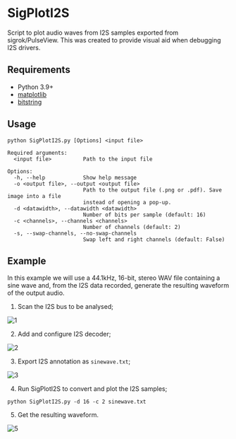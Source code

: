 # SigPlotI2S
Script to plot audio waves from I2S samples exported from sigrok/PulseView. This was created to provide visual aid when debugging I2S drivers.

## Requirements
- Python 3.9+
- [matplotlib](https://pypi.org/project/matplotlib/)
- [bitstring](https://pypi.org/project/bitstring/)

## Usage

```
python SigPlotI2S.py [Options] <input file>

Required arguments:
  <input file>          Path to the input file

Options:
  -h, --help            Show help message
  -o <output file>, --output <output file>
                        Path to the output file (.png or .pdf). Save image into a file
                        instead of opening a pop-up.
  -d <datawidth>, --datawidth <datawidth>
                        Number of bits per sample (default: 16)
  -c <channels>, --channels <channels>
                        Number of channels (default: 2)
  -s, --swap-channels, --no-swap-channels
                        Swap left and right channels (default: False)
```

## Example

In this example we will use a 44.1kHz, 16-bit, stereo WAV file containing a sine wave and, from the
I2S data recorded, generate the resulting waveform of the output audio.

1. Scan the I2S bus to be analysed;

![1](https://user-images.githubusercontent.com/32426024/197887339-5ffd3890-6d82-4c67-8d36-618bcceb0231.png)

2. Add and configure I2S decoder;

![2](https://user-images.githubusercontent.com/32426024/197887734-78943c8c-9cb2-4cf1-9e7d-68e4c376147f.png)

3. Export I2S annotation as `sinewave.txt`;

![3](https://user-images.githubusercontent.com/32426024/197888740-b53aa91c-5e21-45b6-a5b2-82637390f921.png)

4. Run SigPlotI2S to convert and plot the I2S samples;

```
python SigPlotI2S.py -d 16 -c 2 sinewave.txt
```

5. Get the resulting waveform.

![5](https://user-images.githubusercontent.com/32426024/197889906-2634f7d0-aa2b-4420-9390-1c87af7480bd.png)
